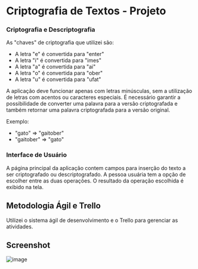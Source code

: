 # Criptografia de Textos - Projeto

### Criptografia e Descriptografia

As "chaves" de criptografia que utilizei são:

- A letra "e" é convertida para "enter"
- A letra "i" é convertida para "imes"
- A letra "a" é convertida para "ai"
- A letra "o" é convertida para "ober"
- A letra "u" é convertida para "ufat"

A aplicação deve funcionar apenas com letras minúsculas, sem a utilização de letras com acentos ou caracteres especiais. É necessário garantir a possibilidade de converter uma palavra para a versão criptografada e também retornar uma palavra criptografada para a versão original.

Exemplo:
- "gato" => "gaitober"
- "gaitober" => "gato"

### Interface de Usuário

A página principal da aplicação contem campos para inserção do texto a ser criptografado ou descriptografado. A pessoa usuária tem a opção de escolher entre as duas operações. O resultado da operação escolhida é exibido na tela.

## Metodologia Ágil e Trello

Utilizei o sistema ágil de desenvolvimento e o Trello para gerenciar as atividades. 

## Screenshot
![image](https://github.com/juliafclima/ChallengeDecodificadorDeTexto/assets/134448650/13616b63-2cc0-4810-a667-d0860d62b0c2)

